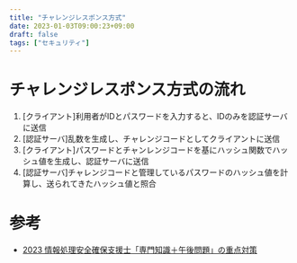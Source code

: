 ```yaml
---
title: "チャレンジレスポンス方式"
date: 2023-01-03T09:00:23+09:00
draft: false
tags: ["セキュリティ"] 
---
```

<!--more-->
# チャレンジレスポンス方式の流れ
1. [クライアント]利用者がIDとパスワードを入力すると、IDのみを認証サーバに送信
2. [認証サーバ]乱数を生成し、チャレンジコードとしてクライアントに送信
3. [クライアント]パスワードとチャンレンジコードを基にハッシュ関数でハッシュ値を生成し、認証サーバに送信
4. [認証サーバ]チャレンジコードと管理しているパスワードのハッシュ値を計算し、送られてきたハッシュ値と照合

# 参考
- [2023 情報処理安全確保支援士「専門知識＋午後問題」の重点対策](https://amzn.to/3jHwphg)
